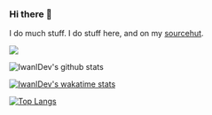 ### Hi there 👋

I do much stuff. I do stuff here, and on my [sourcehut](https://sr.ht/~iwanidev/).

![](https://komarev.com/ghpvc/?username=IwanIDev&color=orange)

![IwanIDev's github stats](https://github-readme-stats.vercel.app/api?username=IwanIDev&count_private=true&show_icons=true&theme=gruvbox&include_all_commits=true)








[![IwanIDev's wakatime stats](https://github-readme-stats.vercel.app/api/wakatime?username=IwanIDev&theme=gruvbox&layout=compact)](https://github.com/anuraghazra/github-readme-stats)






[![Top Langs](https://github-readme-stats.vercel.app/api/top-langs/?username=IwanIDev&theme=gruvbox)](https://github.com/anuraghazra/github-readme-stats)



